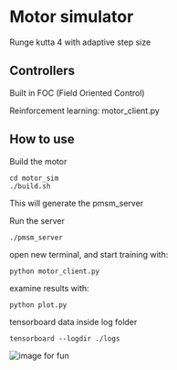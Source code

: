 # Motor simulator

Runge kutta 4 with adaptive step size

## Controllers

Built in FOC (Field Oriented Control)

Reinforcement learning: motor\_client.py

## How to use

Build the motor

    cd motor_sim
    ./build.sh

This will generate the pmsm\_server

Run the server

    ./pmsm_server

open new terminal, and start training with:

    python motor_client.py

examine results with: 

    python plot.py 

tensorboard data inside log folder

    tensorboard --logdir ./logs 


![image for fun](withth_te.png)
